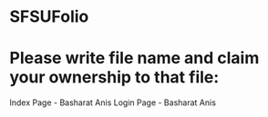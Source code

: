 # SFSUFolio


# Please write file name and claim your ownership to that file:
  Index Page - Basharat Anis 
  Login Page - Basharat Anis 
  
